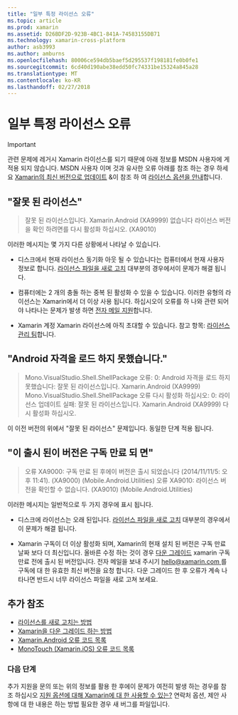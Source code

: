 ```yaml
---
title: "일부 특정 라이선스 오류"
ms.topic: article
ms.prod: xamarin
ms.assetid: D26BDF2D-923B-4BC1-841A-74583155DB71
ms.technology: xamarin-cross-platform
author: asb3993
ms.author: amburns
ms.openlocfilehash: 80006ce594db5baef5d295537f198181fe0b0fe1
ms.sourcegitcommit: 6cd40d190abe38edd50fc74331be15324a845a28
ms.translationtype: MT
ms.contentlocale: ko-KR
ms.lasthandoff: 02/27/2018
---
```

# <a name="some-specific-licensing-errors"></a>일부 특정 라이선스 오류

> [!IMPORTANT]
> 관련 문제에 레거시 Xamarin 라이선스를 되기 때문에 아래 정보를 MSDN 사용자에 게 적용 되지 않습니다. MSDN 사용자 이며 것과 유사한 오류 아래를 참조 하는 경우 하세요 [Xamarin의 최신 버전으로 업데이트](https://developer.xamarin.com/recipes/cross-platform/ide/change_updates_channel/) &이 참조 하 여 [라이선스 옵션을 안내](~/cross-platform/get-started/requirements.md)합니다.



## <a name="invalid-license"></a>"잘못 된 라이선스"

> 잘못 된 라이선스입니다. Xamarin.Android (XA9999) 없습니다 라이선스 버전을 확인 하려면를 다시 활성화 하십시오. (XA9010)

이러한 메시지는 몇 가지 다른 상황에서 나타날 수 있습니다.

-   디스크에서 현재 라이선스 동기화 아웃 될 수 있습니다는 컴퓨터에서 현재 사용자 정보로 합니다. [라이선스 파일을 새로 고치](~/cross-platform/troubleshooting/legacy-licenses/resync-licenses.md) 대부분의 경우에서이 문제가 해결 됩니다.

-   컴퓨터에는 2 개의 충돌 하는 중복 된 활성화 수 있을 수 있습니다. 이러한 유형의 라이선스는 Xamarin에서 더 이상 사용 됩니다. 하십시오이 오류를 하 나와 관련 되어야 나타나는 문제가 발생 하면 [전자 메일 지원](https://www.xamarin.com/support)합니다.

-   Xamarin 계정 Xamarin 라이선스에 아직 초대할 수 있습니다. 참고 항목: [라이선스 관리 팀](~/cross-platform/troubleshooting/legacy-licenses/team-management.md)합니다.

## <a name="failed-to-load-android-entitlements"></a>"Android 자격을 로드 하지 못했습니다."

> Mono.VisualStudio.Shell.ShellPackage 오류: 0: Android 자격을 로드 하지 못했습니다: 잘못 된 라이선스입니다. Xamarin.Android (XA9999) Mono.VisualStudio.Shell.ShellPackage 오류 다시 활성화 하십시오: 0: 라이선스 업데이트 실패: 잘못 된 라이선스입니다. Xamarin.Android (XA9999) 다시 활성화 하십시오.

이 이전 버전의 위에서 "잘못 된 라이선스" 문제입니다. 동일한 단계 적용 됩니다.

## <a name="this-version-was-released-after-your-subscription-expired"></a>"이 출시 된이 버전은 구독 만료 되 면"

> 오류 XA9000: 구독 만료 된 후에이 버전은 출시 되었습니다 (2014/11/11/5: 오후 11:41). (XA9000) (Mobile.Android.Utilities) 오류 XA9010: 라이선스 버전을 확인할 수 없습니다. (XA9010) (Mobile.Android.Utilities)

이러한 메시지는 일반적으로 두 가지 경우에 표시 됩니다.

-   디스크에 라이선스는 오래 된입니다. [라이선스 파일을 새로 고치](~/cross-platform/troubleshooting/legacy-licenses/resync-licenses.md) 대부분의 경우에서이 문제가 해결 됩니다.

-   Xamarin 구독이 더 이상 활성화 되며, Xamarin의 현재 설치 된 버전은 구독 만료 날짜 보다 더 최신입니다. 올바른 수정 하는 것이 경우 [다운 그레이드](http://kb.xamarin.com/customer/portal/articles/1699777) xamarin 구독 만료 전에 출시 된 버전입니다. 전자 메일을 보내 주시기 [ hello@xamarin.com ](mailto:hello@xamarin.com) 를 구독에 대 한 유효한 최신 버전을 요청 합니다. 다운 그레이드 한 후 오류가 계속 나타나면 반드시 너무 라이선스 파일을 새로 고쳐 보세요.

## <a name="additional-references"></a>추가 참조

-   [라이선스를 새로 고치는 방법](~/cross-platform/troubleshooting/legacy-licenses/resync-licenses.md)
-   [Xamarin을 다운 그레이드 하는 방법](http://kb.xamarin.com/customer/portal/articles/1699777-downgrading)
-   [Xamarin.Android 오류 코드 목록](~/android/troubleshooting/errors.md)
-   [MonoTouch (Xamarin.iOS) 오류 코드 목록](~/ios/troubleshooting/mtouch-errors.md)

### <a name="next-steps"></a>다음 단계
추가 지원을 문의 또는 위의 정보를 활용 한 후에이 문제가 여전히 발생 하는 경우를 참조 하십시오 [지원 옵션에 대해 Xamarin에 대 한 사용할 수 있는?](~/cross-platform/troubleshooting/support-options.md) 연락처 옵션, 제안 사항에 대 한 내용은 하는 방법 필요한 경우 새 버그를 파일입니다.
